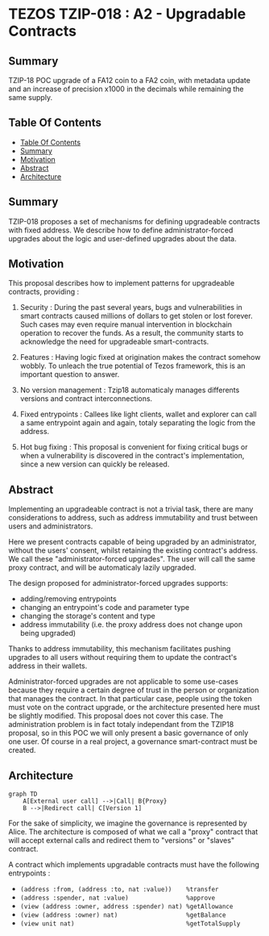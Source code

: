 # TEZOS TZIP-018 : A2 - Upgradable Contracts

## Summary

TZIP-18 POC upgrade of a FA12 coin to a FA2 coin, with metadata update and an increase of precision x1000 in the decimals while remaining the same supply.

## Table Of Contents

<!-- TOC -->

- [Table Of Contents](#table-of-contents)
- [Summary](#summary)
- [Motivation](#motivation)
- [Abstract](#abstract)
- [Architecture](#abstract)

<!-- /TOC -->

## Summary

TZIP-018 proposes a set of mechanisms for defining upgradeable contracts with fixed address. We describe how to define administrator-forced upgrades about the logic and user-defined upgrades about the data.

## Motivation

This proposal describes how to implement patterns for upgradeable contracts, providing :

1. Security : During the past several years, bugs and vulnerabilities in smart contracts caused millions of dollars to get stolen or lost forever. Such cases may even require manual intervention in blockchain operation to recover the funds. As a result, the community starts to acknowledge the need for upgradeable smart-contracts.

2. Features : Having logic fixed at origination makes the contract somehow wobbly. To unleach the true potential of Tezos framework, this is an important question to answer.

3. No version management : Tzip18 automaticaly manages differents versions and contract interconnections.

4. Fixed entrypoints : Callees like light clients, wallet and explorer can call a same entrypoint again and again, totaly separating the logic from the address.

5. Hot bug fixing : This proposal is convenient for fixing critical bugs or when a vulnerability is discovered in the contract's implementation, since a new version can quickly be released.

## Abstract

Implementing an upgradeable contract is not a trivial task, there are many considerations to address, such as address immutability and trust between users and administrators.

Here we present contracts capable of being upgraded by an administrator, without the users' consent, whilst retaining the existing contract's address. We call these "administrator-forced upgrades". The user will call the same proxy contract, and will be automaticaly lazily upgraded.

The design proposed for administrator-forced upgrades supports:
* adding/removing entrypoints
* changing an entrypoint's code and parameter type
* changing the storage's content and type
* address immutability (i.e. the proxy address does not change upon being upgraded)

Thanks to address immutability, this mechanism facilitates pushing upgrades to all users without requiring them to update the contract's address in their wallets.

Administrator-forced upgrades are not applicable to some use-cases because they require a certain degree of trust in the person or organization that manages the contract. In that particular case, people using the token must vote on the contract upgrade, or the architecture presented here must be slightly modified. This proposal does not cover this case. The administration problem is in fact totaly independant from the TZIP18 proposal, so in this POC we will only present a basic governance of only one user. Of course in a real project, a governance smart-contract must be created.

## Architecture
```mermaid 
graph TD
    A[External user call] -->|Call| B{Proxy}
    B -->|Redirect call| C[Version 1]
```

For the sake of simplicity, we imagine the governance is represented by Alice. The architecture is composed of what we call a "proxy" contract that will accept external calls and redirect them to "versions" or "slaves" contract.


A contract which implements upgradable contracts must have the following entrypoints :

* `(address :from, (address :to, nat :value))    %transfer`
* `(address :spender, nat :value)                %approve`
* `(view (address :owner, address :spender) nat) %getAllowance`
* `(view (address :owner) nat)                   %getBalance`
* `(view unit nat)                               %getTotalSupply`